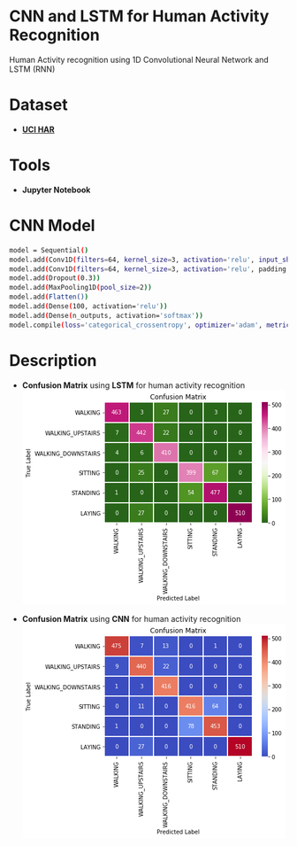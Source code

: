 # CNN and LSTM for Human Activity Recognition

Human Activity recognition using 1D Convolutional Neural Network and LSTM (RNN)

# Dataset

  - **[UCI HAR](https://archive.ics.uci.edu/ml/datasets/Human+Activity+Recognition+Using+Smartphones)**

# Tools

- **Jupyter Notebook**

# CNN Model
```sh
model = Sequential()
model.add(Conv1D(filters=64, kernel_size=3, activation='relu', input_shape=(n_timesteps,n_features)))
model.add(Conv1D(filters=64, kernel_size=3, activation='relu', padding = 'same'))
model.add(Dropout(0.3))
model.add(MaxPooling1D(pool_size=2))
model.add(Flatten())
model.add(Dense(100, activation='relu'))
model.add(Dense(n_outputs, activation='softmax'))
model.compile(loss='categorical_crossentropy', optimizer='adam', metrics=['accuracy'])
```

# Description
- **Confusion Matrix** using **LSTM** for human activity recognition
![](images/lstmcm.png)

- **Confusion Matrix** using **CNN** for human activity recognition
![](images/cnncm.png)
